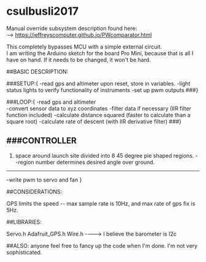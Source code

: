 # csulbusli2017

Manual override subsystem description found here:   
--> https://jeffreyscomputer.github.io/PWcomparator.html

This completely bypasses MCU with a simple external circuit.  
I am writing the Arduino sketch for the board Pro Mini,  because that is all I have on hand. If it needs to be changed, it won't be hard.

##BASIC DESCRIPTION:

###SETUP:{
-read gps and altimeter upon reset, store in variables.
-light status lights to verify functionality of instruments
-set up pwm outputs
###}

###LOOP:{
-read gps and altimeter    
-convert sensor data to xyz coordinates
-filter data if necessary (IIR filter function included)
-calculate distance squared (faster to calculate than a square root)
-calculate rate of descent (with IIR derivative filter)
###}

###CONTROLLER
---
1. space around launch site divided into 8 45 degree pie shaped regions.
	--region number determines desired angle over ground.      

---
-write pwm to servo and fan
}

##CONSIDERATIONS:

GPS limits the speed -- max sample rate is 10Hz, and max rate of gps fix is 5Hz.


##LIBRARIES:

Servo.h
Adafruit_GPS.h
Wire.h     ----> I believe the barometer is I2c


##ALSO:
anyone feel free to fancy up the code when I'm done. I'm not very sophisticated.
